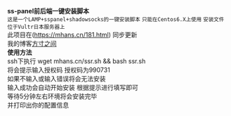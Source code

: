 **ss-panel前后端一键安装脚本**  
`这是一个LAMP+sspanel+shadowsocks的一键安装脚本`
`只能在Centos6.X上使用`
`安装文件位于Vultr日本服务器上`  
此项目在(https://mhans.cn/181.html) 同步更新     
我的博客[方寸之间](https://mhans.cn "悬停显示")  
**使用方法**  
ssh下执行  wget mhans.cn/ssr.sh && bash ssr.sh  
将会提示输入授权码 授权码为990731  
如果不输入或输入错误将会无法安装  
输入成功会自动开始安装 根据提示进行填写即可  
等待5分钟左右环境将会安装完毕  
并打印出你的配置信息
